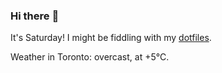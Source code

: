 ### Hi there :wave:

It's Saturday! I might be fiddling with my [dotfiles](https://github.com/bewuethr/dotfiles).

Weather in Toronto: overcast, at +5°C.
